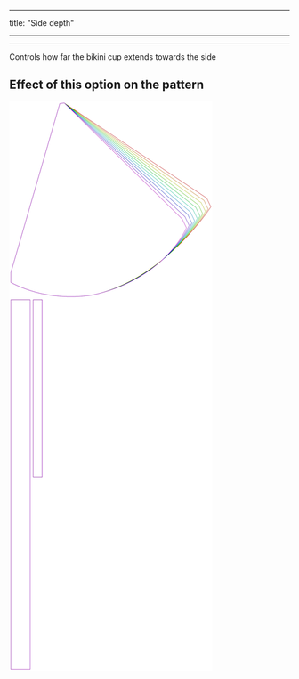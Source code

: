 - - -
title: "Side depth"
- - -

***

Controls how far the bikini cup extends towards the side

## Effect of this option on the pattern

![This image shows the effect of this option by superimposing several variants that have a different value for this option](bee_sidedepth_sample.svg "Effect of this option on the pattern")
